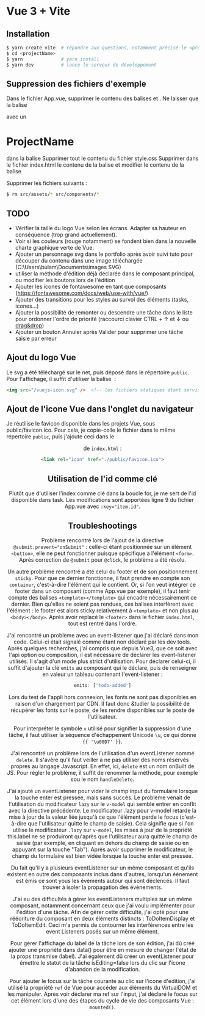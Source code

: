 # Vue 3 + Vite

## Installation

```bash
$ yarn create vite  # répondre aux questions, notamment précisé le <projectName>
$ cd <projectName>
$ yarn              # yarn install
$ yarn dev          # lance le serveur de développement
```

## Suppression des fichiers d'exemple

Dans le fichier App.vue, supprimer le contenu des balises <script></script> et <style></style>.
Ne laisser que la balise <div></div> avec un <h1>ProjectName</h1> dans la balise <template></template>
Supprimer tout le contenu du fichier style.css
Supprimer dans le fichier index.html le contenu de la balise <link /> et modifier le contenu de la balise <title></title>

Supprimer les fichiers suivants :

```bash
$ rm src/assets/* src/components/*
```

## TODO

- Vérifier la taille du logo Vue selon les écrans. Adapter sa hauteur en conséquence (trop grand actuellement).
- Voir si les couleurs (rouge notamment) se fondent bien dans la nouvelle charte graphique verte de Vue.
- Ajouter un personnage svg dans le portfolio après avoir suivi tuto pour découper du contenu dans une image téléchargée (C:\Users\bulam\Documents\images SVG)
- utiliser la méthode d'édition déjà déclarée dans le composant principal, ou modifier les boutons lors de l'édition
- Ajouter les icones de fontawesome en tant que composants (https://fontawesome.com/docs/web/use-with/vue/)
- Ajouter des transitions pour les styles au survol des éléments (tasks, icones...)
- Ajouter la possibilité de remonter ou descendre une tâche dans le liste pour ordonner l'ordre de priorité (raccourci clavier CTRL + &uarr; et &darr; ou [drag&drop](https://learnvue.co/articles/vue-drag-and-drop))
- Ajouter un bouton Annuler après Valider pour supprimer une tâche saisie par erreur

## Ajout du logo Vue

Le svg a été téléchargé sur le net, puis déposé dans le répertoire `public`.
Pour l'affichage, il suffit d'utiliser la balise <img> :

```html
<img src="/vuejs-icon.svg" />  <!-- les fichiers statiques étant servis depuis la racine public, inutile de préciser le chemin complet ../public/vuejs-icon.svg -->
```

## Ajout de l'icone Vue dans l'onglet du navigateur

Je réutilise le favicon disponible dans les projets Vue, sous public/favicon.ico.
Pour cela, je copie-colle le fichier dans le même répertoire `public`, puis j'ajoute ceci dans le <header> de `index.html` :

```html
<link rel="icon" href="./public/favicon.ico">
```

## Utilisation de l'id comme clé

Plutôt que d'utiliser l'index comme clé dans la boucle for, je me sert de l'id disponible dans task.
Les modifications sont apportées ligne 9 du fichier App.vue avec `:key="item.id"`.

## Troubleshootings

Problème rencontré lors de l'ajout de la directive `@submit.prevent="onSubmit"` : celle-ci étant positionnée sur un élément `<button>`, elle ne peut fonctionner puisque spécifique à l'élément `<form>`.
Après correction de `@submit` pour `@click`, le problème a été résolu.

Un autre problème rencontré a été celui du footer et de son positionnement `sticky`. Pour que ce dernier fonctionne, il faut prendre en compte son `container`, c'est-à-dire l'élément qui le contient. Or, si l'on veut intégrer ce footer dans un composant (comme App.vue par exemple), il faut tenir compte des balises `<template></template>` qui encadre nécessairement ce dernier. Bien qu'elles ne soient pas rendues, ces balises interfèrent avec l'élément : le footer est alors sticky relativement à `<template>` et non plus au `<body></body>`.
Après avoir replacé le `<footer>` dans le fichier `index.html`, tout est rentré dans l'ordre.

J'ai rencontré un problème avec un event-listener que j'ai déclaré dans mon code.
Celui-ci était signalé comme étant non déclaré par les dev tools.
Après quelques recherches, j'ai compris que depuis Vue3, que ce soit avec l'api option ou composition, il est nécessaire de déclarer les event-listener utilisés. Il s'agit d'un mode plus strict d'utilisation.
Pour déclarer celui-ci, il suffit d'ajouter la clé `emits` au composant qui le déclare, puis de renseigner en valeur un tableau contenant l'event-listener :

```js
emits: ['todo-added']
```

Lors du test de l'appli hors connexion, les fonts ne sont pas disponibles en raison d'un chargement par CDN.
Il faut donc &tudier la possibilité de récupérer les fonts sur le poste, de les rendre disponibles sur le poste de l'utilisateur.

Pour interpréter le symbole `x` utilisé pour signifier la suppression d'une tâche, il faut utiliser la séquence d'échappement Unicode `\u`, ce qui donne `{{ '\u00D7' }}`.

J'ai rencontré un problème lors de l'utilisation d'un eventListener nommé `delete`. Il s'avère qu'il faut veiller à ne pas utiliser des noms réservés propres au langage Javascript. En effet, ici, `delete` est un nom onBuilt de JS.
Pour régler le problème, il suffit de renommer la méthode, pour exemple sou le nom `handleDelete`.

J'ai ajouté un eventListener pour vider le champ input du formulaire lorsque la touche enter est pressée, mais sans succès.
Le problème venait de l'utilisation du modificateur `lazy` sur le `v-model` qui semble entrer en conflit avec la directive précédente.
Le modificateur .lazy pour v-model retarde la mise à jour de la valeur liée jusqu'à ce que l'élément perde le focus (c'est-à-dire que l'utilisateur quitte le champ de saisie). Cela signifie que si l'on utilise le modificateur `.lazy` sur `v-model`, les mises à jour de la propriété this.label ne se produiront qu'après que l'utilisateur aura quitté le champ de saisie (par exemple, en cliquant en dehors du champ de saisie ou en appuyant sur la touche "Tab").
Après avoir supprimer le modificateur, le champ du formulaire est bien vidée lorsque la touche enter est pressée.

Du fait qu'il y a plusieurs eventListener sur un même composant et qu'ils existent en outre des composants inclus dans d'autres, lorsqu'un éènement est émis ce sont yous les évèments autour qui sont déclencés. Il faut trouver à isoler la propagation des évènements.

J'ai eu des difficultés à gérer les eventListeners multiples sur un même composant, notamment concernant ceux que j'ai voulu implémenter pour l'édition d'une tâche.
Afin de gérer cette difficulté, j'ai opté pour une réécriture du composant en deux éléments distincts : ToDoItemDisplay et ToDoItemEdit.
Ceci m'a permis de contourner les interférences entre les event Listeners posés sur un même élément.

Pour gérer l'affichage du label de la tâche lors de son édition, j'ai dû créé ajouter une propriété dans data() pour être en mesure de changer l'état de la props transmise (label).
J'ai également dû créer un eventListener pour émettre le statut de la tâche isEditing=false lors du clic sur l'icone d'abandon de la modification.

Pour ajouter le focus sur la tâche courante au clic sur l'icone d'édition, j'ai utilisé la propriété `ref` de Vue pour accéder aux éléments du VirtualDOM et les manipuler.
Après voir déclarer ma ref sur l'input, j'ai déclaré le focus sur cet élément lors d'une des étapes du cycle de vie des composants Vue : `mounted()`.